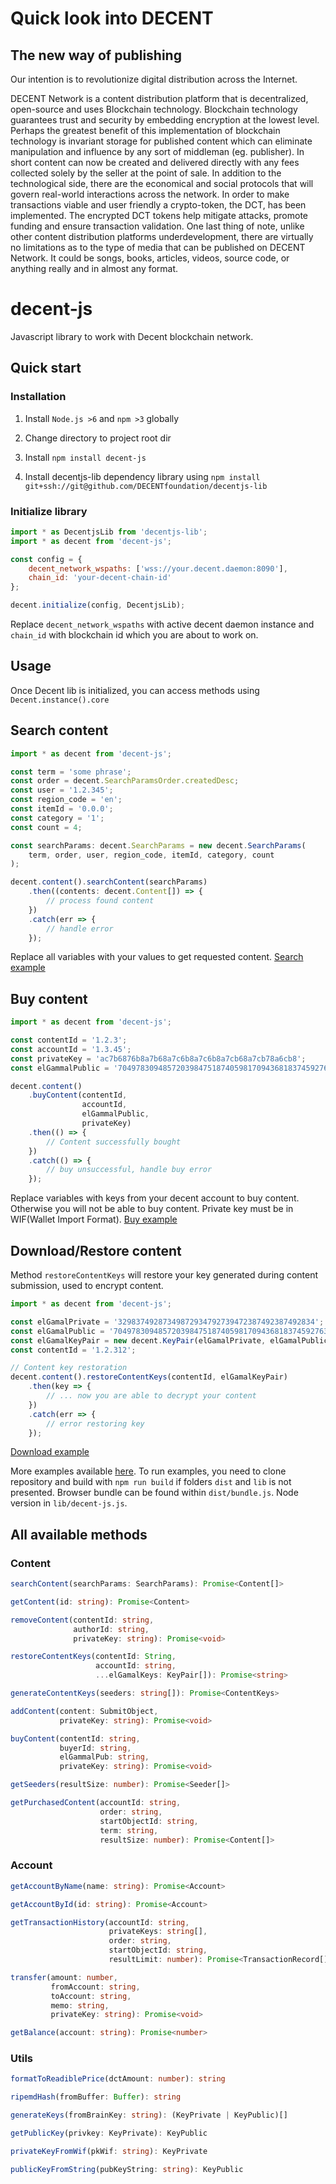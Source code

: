 # Quick look into DECENT

## The new way of publishing

 Our intention is to revolutionize digital distribution across the Internet.

 DECENT Network is a content distribution platform that is decentralized,
 open-source and uses Blockchain technology. Blockchain technology guarantees
 trust and security by embedding encryption at the lowest level.
 Perhaps the greatest benefit of this implementation of blockchain technology
 is invariant storage for published content which can eliminate manipulation
 and influence by any sort of middleman (eg. publisher). In short content can
 now be created and delivered directly with any fees collected solely by
 the seller at the point of sale. In addition to the technological side,
 there are the economical and social protocols that will govern real-world
 interactions across the network. In order to make transactions viable and
 user friendly a crypto-token, the DCT, has been implemented. The encrypted
 DCT tokens help mitigate attacks, promote funding and ensure transaction
 validation. One last thing of note, unlike other content distribution platforms
 underdevelopment, there are virtually no limitations as to the type of media that
 can be published on DECENT Network. It could be songs, books, articles, videos,
 source code, or anything really and in almost any format.

# decent-js

Javascript library to work with Decent blockchain network.

## Quick start

### Installation

 1. Install `Node.js >6` and `npm >3` globally

 2. Change directory to project root dir

 3. Install `npm install decent-js`

 4. Install decentjs-lib dependency library using
    `npm install git+ssh://git@github.com/DECENTfoundation/decentjs-lib`

### Initialize library

```javascript
import * as DecentjsLib from 'decentjs-lib';
import * as decent from 'decent-js';

const config = {
    decent_network_wspaths: ['wss://your.decent.daemon:8090'],
    chain_id: 'your-decent-chain-id'
};

decent.initialize(config, DecentjsLib);
```

Replace `decent_network_wspaths` with active decent daemon instance and `chain_id` with blockchain id which
you are about to work on.

## Usage

Once Decent lib is initialized, you can access methods using `Decent.instance().core`

## Search content

```javascript
import * as decent from 'decent-js';

const term = 'some phrase';
const order = decent.SearchParamsOrder.createdDesc;
const user = '1.2.345';
const region_code = 'en';
const itemId = '0.0.0';
const category = '1';
const count = 4;

const searchParams: decent.SearchParams = new decent.SearchParams(
    term, order, user, region_code, itemId, category, count
);

decent.content().searchContent(searchParams)
    .then((contents: decent.Content[]) => {
        // process found content
    })
    .catch(err => {
        // handle error
    });
```

Replace all variables with your values to get requested content.
[Search example](https://github.com/DECENTfoundation/decent-js/tree/master/src/examples/SearchContent)

## Buy content

```javascript
import * as decent from 'decent-js';

const contentId = '1.2.3';
const accountId = '1.3.45';
const privateKey = 'ac7b6876b8a7b68a7c6b8a7c6b8a7cb68a7cb78a6cb8';
const elGammalPublic = '704978309485720398475187405981709436818374592763459872645';

decent.content()
    .buyContent(contentId,
                accountId,
                elGammalPublic,
                privateKey)
    .then(() => {
        // Content successfully bought
    })
    .catch(() => {
        // buy unsuccessful, handle buy error
    });
```

Replace variables with keys from your decent account to buy content.
Otherwise you will not be able to buy content.
Private key must be in WIF(Wallet Import Format).
[Buy example](https://github.com/DECENTfoundation/decent-js/tree/master/src/examples/BuyContent)

## Download/Restore content

Method `restoreContentKeys` will restore your key generated during content submission, used to encrypt content.

```javascript
import * as decent from 'decent-js';

const elGamalPrivate = '32983749287349872934792739472387492387492834';
const elGamalPublic = '704978309485720398475187405981709436818374592763459872645';
const elGamalKeyPair = new decent.KeyPair(elGamalPrivate, elGamalPublic);
const contentId = '1.2.312';

// Content key restoration
decent.content().restoreContentKeys(contentId, elGamalKeyPair)
    .then(key => {
        // ... now you are able to decrypt your content
    })
    .catch(err => {
        // error restoring key
    });
```

[Download example](https://github.com/DECENTfoundation/decent-js/tree/master/src/examples/DownloadContent)

More examples available [here](https://github.com/DECENTfoundation/decent-js/tree/master/src/examples).
To run examples, you need to clone repository and build with `npm run build`
if folders `dist` and `lib` is not presented. Browser bundle can be found
within `dist/bundle.js`. Node version in `lib/decent-js.js`.

## All available methods

### Content

```typescript
searchContent(searchParams: SearchParams): Promise<Content[]>

getContent(id: string): Promise<Content>

removeContent(contentId: string,
              authorId: string,
              privateKey: string): Promise<void>

restoreContentKeys(contentId: String,
                   accountId: string,
                   ...elGamalKeys: KeyPair[]): Promise<string>

generateContentKeys(seeders: string[]): Promise<ContentKeys>

addContent(content: SubmitObject,
           privateKey: string): Promise<void>

buyContent(contentId: string,
           buyerId: string,
           elGammalPub: string,
           privateKey: string): Promise<void>

getSeeders(resultSize: number): Promise<Seeder[]>

getPurchasedContent(accountId: string,
                    order: string,
                    startObjectId: string,
                    term: string,
                    resultSize: number): Promise<Content[]>
```

### Account

```typescript
getAccountByName(name: string): Promise<Account>

getAccountById(id: string): Promise<Account>

getTransactionHistory(accountId: string,
                      privateKeys: string[],
                      order: string,
                      startObjectId: string,
                      resultLimit: number): Promise<TransactionRecord[]>

transfer(amount: number,
         fromAccount: string,
         toAccount: string,
         memo: string,
         privateKey: string): Promise<void>

getBalance(account: string): Promise<number>
```

### Utils

```typescript
formatToReadiblePrice(dctAmount: number): string

ripemdHash(fromBuffer: Buffer): string

generateKeys(fromBrainKey: string): (KeyPrivate | KeyPublic)[]

getPublicKey(privkey: KeyPrivate): KeyPublic

privateKeyFromWif(pkWif: string): KeyPrivate

publicKeyFromString(pubKeyString: string): KeyPublic
```
